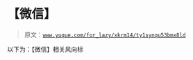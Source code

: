 # 【微信】

> 原文：[`www.yuque.com/for_lazy/xkrm14/ty1synqu53bmx8ld`](https://www.yuque.com/for_lazy/xkrm14/ty1synqu53bmx8ld)

以下为：【微信】相关风向标 

